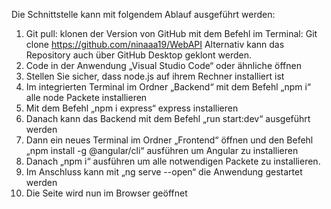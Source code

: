 Die Schnittstelle kann mit folgendem Ablauf ausgeführt werden:
1.	Git pull: klonen der Version von GitHub mit dem Befehl im Terminal: 
    Git clone https://github.com/ninaaa19/WebAPI
	  Alternativ kann das Repository auch über GitHub Desktop geklont werden.
2.	Code in der Anwendung „Visual Studio Code“ oder ähnliche öffnen
3.	Stellen Sie sicher, dass node.js auf ihrem Rechner installiert ist
4.	Im integrierten Terminal im Ordner „Backend“ mit dem Befehl „npm i“ alle node Packete installieren
5.	Mit dem Befehl „npm i express“ express installieren
6.	Danach kann das Backend mit dem Befehl „run start:dev“ ausgeführt werden
7.	Dann ein neues Terminal im Ordner „Frontend“ öffnen und den Befehl „npm install -g @angular/cli“ ausführen um Angular zu installieren
8.	Danach „npm i“ ausführen um alle notwendigen Packete zu installieren. 
9.	Im Anschluss kann mit „ng serve --open“ die Anwendung gestartet werden
10.	Die Seite wird nun im Browser geöffnet
